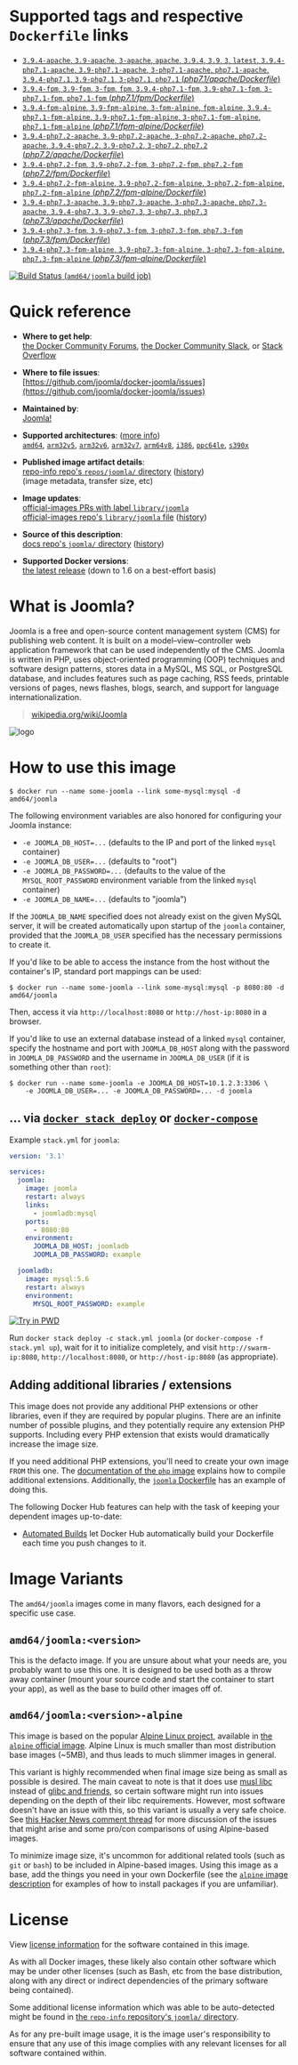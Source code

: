 <!--

********************************************************************************

WARNING:

    DO NOT EDIT "joomla/README.md"

    IT IS AUTO-GENERATED

    (from the other files in "joomla/" combined with a set of templates)

********************************************************************************

-->

# Supported tags and respective `Dockerfile` links

-	[`3.9.4-apache`, `3.9-apache`, `3-apache`, `apache`, `3.9.4`, `3.9`, `3`, `latest`, `3.9.4-php7.1-apache`, `3.9-php7.1-apache`, `3-php7.1-apache`, `php7.1-apache`, `3.9.4-php7.1`, `3.9-php7.1`, `3-php7.1`, `php7.1` (*php7.1/apache/Dockerfile*)](https://github.com/joomla/docker-joomla/blob/13d38e1c494304fdacd016c59bb5ea0de35ab1c8/php7.1/apache/Dockerfile)
-	[`3.9.4-fpm`, `3.9-fpm`, `3-fpm`, `fpm`, `3.9.4-php7.1-fpm`, `3.9-php7.1-fpm`, `3-php7.1-fpm`, `php7.1-fpm` (*php7.1/fpm/Dockerfile*)](https://github.com/joomla/docker-joomla/blob/13d38e1c494304fdacd016c59bb5ea0de35ab1c8/php7.1/fpm/Dockerfile)
-	[`3.9.4-fpm-alpine`, `3.9-fpm-alpine`, `3-fpm-alpine`, `fpm-alpine`, `3.9.4-php7.1-fpm-alpine`, `3.9-php7.1-fpm-alpine`, `3-php7.1-fpm-alpine`, `php7.1-fpm-alpine` (*php7.1/fpm-alpine/Dockerfile*)](https://github.com/joomla/docker-joomla/blob/13d38e1c494304fdacd016c59bb5ea0de35ab1c8/php7.1/fpm-alpine/Dockerfile)
-	[`3.9.4-php7.2-apache`, `3.9-php7.2-apache`, `3-php7.2-apache`, `php7.2-apache`, `3.9.4-php7.2`, `3.9-php7.2`, `3-php7.2`, `php7.2` (*php7.2/apache/Dockerfile*)](https://github.com/joomla/docker-joomla/blob/13d38e1c494304fdacd016c59bb5ea0de35ab1c8/php7.2/apache/Dockerfile)
-	[`3.9.4-php7.2-fpm`, `3.9-php7.2-fpm`, `3-php7.2-fpm`, `php7.2-fpm` (*php7.2/fpm/Dockerfile*)](https://github.com/joomla/docker-joomla/blob/13d38e1c494304fdacd016c59bb5ea0de35ab1c8/php7.2/fpm/Dockerfile)
-	[`3.9.4-php7.2-fpm-alpine`, `3.9-php7.2-fpm-alpine`, `3-php7.2-fpm-alpine`, `php7.2-fpm-alpine` (*php7.2/fpm-alpine/Dockerfile*)](https://github.com/joomla/docker-joomla/blob/13d38e1c494304fdacd016c59bb5ea0de35ab1c8/php7.2/fpm-alpine/Dockerfile)
-	[`3.9.4-php7.3-apache`, `3.9-php7.3-apache`, `3-php7.3-apache`, `php7.3-apache`, `3.9.4-php7.3`, `3.9-php7.3`, `3-php7.3`, `php7.3` (*php7.3/apache/Dockerfile*)](https://github.com/joomla/docker-joomla/blob/13d38e1c494304fdacd016c59bb5ea0de35ab1c8/php7.3/apache/Dockerfile)
-	[`3.9.4-php7.3-fpm`, `3.9-php7.3-fpm`, `3-php7.3-fpm`, `php7.3-fpm` (*php7.3/fpm/Dockerfile*)](https://github.com/joomla/docker-joomla/blob/13d38e1c494304fdacd016c59bb5ea0de35ab1c8/php7.3/fpm/Dockerfile)
-	[`3.9.4-php7.3-fpm-alpine`, `3.9-php7.3-fpm-alpine`, `3-php7.3-fpm-alpine`, `php7.3-fpm-alpine` (*php7.3/fpm-alpine/Dockerfile*)](https://github.com/joomla/docker-joomla/blob/13d38e1c494304fdacd016c59bb5ea0de35ab1c8/php7.3/fpm-alpine/Dockerfile)

[![Build Status](https://doi-janky.infosiftr.net/job/multiarch/job/amd64/job/joomla/badge/icon) (`amd64/joomla` build job)](https://doi-janky.infosiftr.net/job/multiarch/job/amd64/job/joomla/)

# Quick reference

-	**Where to get help**:  
	[the Docker Community Forums](https://forums.docker.com/), [the Docker Community Slack](https://blog.docker.com/2016/11/introducing-docker-community-directory-docker-community-slack/), or [Stack Overflow](https://stackoverflow.com/search?tab=newest&q=docker)

-	**Where to file issues**:  
	[https://github.com/joomla/docker-joomla/issues](https://github.com/joomla/docker-joomla/issues)

-	**Maintained by**:  
	[Joomla!](https://github.com/joomla/docker-joomla)

-	**Supported architectures**: ([more info](https://github.com/docker-library/official-images#architectures-other-than-amd64))  
	[`amd64`](https://hub.docker.com/r/amd64/joomla/), [`arm32v5`](https://hub.docker.com/r/arm32v5/joomla/), [`arm32v6`](https://hub.docker.com/r/arm32v6/joomla/), [`arm32v7`](https://hub.docker.com/r/arm32v7/joomla/), [`arm64v8`](https://hub.docker.com/r/arm64v8/joomla/), [`i386`](https://hub.docker.com/r/i386/joomla/), [`ppc64le`](https://hub.docker.com/r/ppc64le/joomla/), [`s390x`](https://hub.docker.com/r/s390x/joomla/)

-	**Published image artifact details**:  
	[repo-info repo's `repos/joomla/` directory](https://github.com/docker-library/repo-info/blob/master/repos/joomla) ([history](https://github.com/docker-library/repo-info/commits/master/repos/joomla))  
	(image metadata, transfer size, etc)

-	**Image updates**:  
	[official-images PRs with label `library/joomla`](https://github.com/docker-library/official-images/pulls?q=label%3Alibrary%2Fjoomla)  
	[official-images repo's `library/joomla` file](https://github.com/docker-library/official-images/blob/master/library/joomla) ([history](https://github.com/docker-library/official-images/commits/master/library/joomla))

-	**Source of this description**:  
	[docs repo's `joomla/` directory](https://github.com/docker-library/docs/tree/master/joomla) ([history](https://github.com/docker-library/docs/commits/master/joomla))

-	**Supported Docker versions**:  
	[the latest release](https://github.com/docker/docker-ce/releases/latest) (down to 1.6 on a best-effort basis)

# What is Joomla?

Joomla is a free and open-source content management system (CMS) for publishing web content. It is built on a model–view–controller web application framework that can be used independently of the CMS. Joomla is written in PHP, uses object-oriented programming (OOP) techniques and software design patterns, stores data in a MySQL, MS SQL, or PostgreSQL database, and includes features such as page caching, RSS feeds, printable versions of pages, news flashes, blogs, search, and support for language internationalization.

> [wikipedia.org/wiki/Joomla](https://en.wikipedia.org/wiki/Joomla)

![logo](https://raw.githubusercontent.com/docker-library/docs/593aeead7600f80c50ea4f0cdde05998f743789b/joomla/logo.png)

# How to use this image

```console
$ docker run --name some-joomla --link some-mysql:mysql -d amd64/joomla
```

The following environment variables are also honored for configuring your Joomla instance:

-	`-e JOOMLA_DB_HOST=...` (defaults to the IP and port of the linked `mysql` container)
-	`-e JOOMLA_DB_USER=...` (defaults to "root")
-	`-e JOOMLA_DB_PASSWORD=...` (defaults to the value of the `MYSQL_ROOT_PASSWORD` environment variable from the linked `mysql` container)
-	`-e JOOMLA_DB_NAME=...` (defaults to "joomla")

If the `JOOMLA_DB_NAME` specified does not already exist on the given MySQL server, it will be created automatically upon startup of the `joomla` container, provided that the `JOOMLA_DB_USER` specified has the necessary permissions to create it.

If you'd like to be able to access the instance from the host without the container's IP, standard port mappings can be used:

```console
$ docker run --name some-joomla --link some-mysql:mysql -p 8080:80 -d amd64/joomla
```

Then, access it via `http://localhost:8080` or `http://host-ip:8080` in a browser.

If you'd like to use an external database instead of a linked `mysql` container, specify the hostname and port with `JOOMLA_DB_HOST` along with the password in `JOOMLA_DB_PASSWORD` and the username in `JOOMLA_DB_USER` (if it is something other than `root`):

```console
$ docker run --name some-joomla -e JOOMLA_DB_HOST=10.1.2.3:3306 \
    -e JOOMLA_DB_USER=... -e JOOMLA_DB_PASSWORD=... -d joomla
```

## ... via [`docker stack deploy`](https://docs.docker.com/engine/reference/commandline/stack_deploy/) or [`docker-compose`](https://github.com/docker/compose)

Example `stack.yml` for `joomla`:

```yaml
version: '3.1'

services:
  joomla:
    image: joomla
    restart: always
    links:
      - joomladb:mysql
    ports:
      - 8080:80
    environment:
      JOOMLA_DB_HOST: joomladb
      JOOMLA_DB_PASSWORD: example

  joomladb:
    image: mysql:5.6
    restart: always
    environment:
      MYSQL_ROOT_PASSWORD: example
```

[![Try in PWD](https://github.com/play-with-docker/stacks/raw/cff22438cb4195ace27f9b15784bbb497047afa7/assets/images/button.png)](http://play-with-docker.com?stack=https://raw.githubusercontent.com/docker-library/docs/9efeec18b6b2ed232cf0fbd3914b6211e16e242c/joomla/stack.yml)

Run `docker stack deploy -c stack.yml joomla` (or `docker-compose -f stack.yml up`), wait for it to initialize completely, and visit `http://swarm-ip:8080`, `http://localhost:8080`, or `http://host-ip:8080` (as appropriate).

## Adding additional libraries / extensions

This image does not provide any additional PHP extensions or other libraries, even if they are required by popular plugins. There are an infinite number of possible plugins, and they potentially require any extension PHP supports. Including every PHP extension that exists would dramatically increase the image size.

If you need additional PHP extensions, you'll need to create your own image `FROM` this one. The [documentation of the `php` image](https://github.com/docker-library/docs/blob/master/php/README.md#how-to-install-more-php-extensions) explains how to compile additional extensions. Additionally, the [`joomla` Dockerfile](https://github.com/joomla/docker-joomla/blob/966275ada2148e343a68c8c03870f11cc7f5b89c/apache/Dockerfile#L7-L11) has an example of doing this.

The following Docker Hub features can help with the task of keeping your dependent images up-to-date:

-	[Automated Builds](https://docs.docker.com/docker-hub/builds/) let Docker Hub automatically build your Dockerfile each time you push changes to it.

# Image Variants

The `amd64/joomla` images come in many flavors, each designed for a specific use case.

## `amd64/joomla:<version>`

This is the defacto image. If you are unsure about what your needs are, you probably want to use this one. It is designed to be used both as a throw away container (mount your source code and start the container to start your app), as well as the base to build other images off of.

## `amd64/joomla:<version>-alpine`

This image is based on the popular [Alpine Linux project](http://alpinelinux.org), available in [the `alpine` official image](https://hub.docker.com/_/alpine). Alpine Linux is much smaller than most distribution base images (~5MB), and thus leads to much slimmer images in general.

This variant is highly recommended when final image size being as small as possible is desired. The main caveat to note is that it does use [musl libc](http://www.musl-libc.org) instead of [glibc and friends](http://www.etalabs.net/compare_libcs.html), so certain software might run into issues depending on the depth of their libc requirements. However, most software doesn't have an issue with this, so this variant is usually a very safe choice. See [this Hacker News comment thread](https://news.ycombinator.com/item?id=10782897) for more discussion of the issues that might arise and some pro/con comparisons of using Alpine-based images.

To minimize image size, it's uncommon for additional related tools (such as `git` or `bash`) to be included in Alpine-based images. Using this image as a base, add the things you need in your own Dockerfile (see the [`alpine` image description](https://hub.docker.com/_/alpine/) for examples of how to install packages if you are unfamiliar).

# License

View [license information](http://www.gnu.org/licenses/gpl-2.0.txt) for the software contained in this image.

As with all Docker images, these likely also contain other software which may be under other licenses (such as Bash, etc from the base distribution, along with any direct or indirect dependencies of the primary software being contained).

Some additional license information which was able to be auto-detected might be found in [the `repo-info` repository's `joomla/` directory](https://github.com/docker-library/repo-info/tree/master/repos/joomla).

As for any pre-built image usage, it is the image user's responsibility to ensure that any use of this image complies with any relevant licenses for all software contained within.
